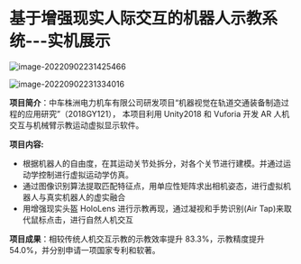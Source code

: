 # 基于增强现实人际交互的机器人示教系统---实机展示

![image-20220902231425466](https://gitee.com/wang-youai/image/raw/master/img/image-20220902231425466.png)

![image-20220902231334016](https://gitee.com/wang-youai/image/raw/master/img/image-20220902231334016.png)



**项目简介**：中车株洲电力机车有限公司研发项目“机器视觉在轨道交通装备制造过程的应用研究”（2018GY121），
本项目利用 Unity2018 和 Vuforia 开发 AR 人机交互与机械臂示教运动虚拟显示软件。

**项目内容:**

- 根据机器人的自由度，在其运动关节处拆分，对各个关节进行建模。并通过运动学控制进行虚拟运动学仿真。
- 通过图像识别算法提取匹配特征点，用单应性矩阵求出相机姿态，进行虚拟机器人与真实机器人的虚实融合
- 用增强现实头盔 HoloLens 进行示教再现，通过凝视和手势识别(Air Tap)来取代鼠标点击，进行自然人机交互

**项目成果**：相较传统人机交互示教的示教效率提升 83.3%，示教精度提升 54.0%，并分别申请一项国家专利和软著。

